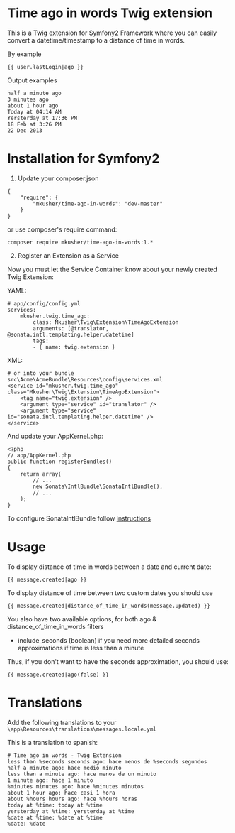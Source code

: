 # Time ago in words Twig extension

This is a Twig extension for Symfony2 Framework where you can easily convert a datetime/timestamp to a distance of time in words.

By example

	{{ user.lastLogin|ago }}

Output examples

	half a minute ago
	3 minutes ago
	about 1 hour ago
	Today at 04:14 AM
	Yersterday at 17:36 PM
	18 Feb at 3:26 PM
	22 Dec 2013

# Installation for Symfony2

1) Update your composer.json

```
{
	"require": {
		"mkusher/time-ago-in-words": "dev-master"
	}
}
```

or use composer's require command:

	composer require mkusher/time-ago-in-words:1.*

2) Register an Extension as a Service

Now you must let the Service Container know about your newly created Twig Extension:

YAML:

```
# app/config/config.yml
services:
	mkusher.twig.time_ago:
		class: Mkusher\Twig\Extension\TimeAgoExtension
		arguments: [@translator, @sonata.intl.templating.helper.datetime]
		tags:
		- { name: twig.extension }
```

XML:

```
# or into your bundle src\Acme\AcmeBundle\Resources\config\services.xml
<service id="mkusher.twig.time_ago" class="Mkusher\Twig\Extension\TimeAgoExtension">
	<tag name="twig.extension" />
	<argument type="service" id="translator" />
	<argument type="service" id="sonata.intl.templating.helper.datetime" />
</service>
```

And update your AppKernel.php:

```
<?php
// app/AppKernel.php
public function registerBundles()
{
    return array(
        // ...
        new Sonata\IntlBundle\SonataIntlBundle(),
        // ...
    );
}

```

To configure SonataIntlBundle follow [instructions][1]

# Usage

To display distance of time in words between a date and current date:

	{{ message.created|ago }}

To display distance of time between two custom dates you should use 

	{{ message.created|distance_of_time_in_words(message.updated) }}

You also have two available options, for both ago & distance_of_time_in_words filters
	
- include_seconds (boolean) if you need more detailed seconds approximations if time is less than a minute

Thus, if you don't want to have the seconds approximation, you should use:

	{{ message.created|ago(false) }}

# Translations

Add the following translations to your `\app\Resources\translations\messages.locale.yml`

This is a translation to spanish:

	# Time ago in words - Twig Extension
	less than %seconds seconds ago: hace menos de %seconds segundos
	half a minute ago: hace medio minuto
	less than a minute ago: hace menos de un minuto
	1 minute ago: hace 1 minuto
	%minutes minutes ago: hace %minutes minutos
	about 1 hour ago: hace casi 1 hora
	about %hours hours ago: hace %hours horas
	today at %time: today at %time
	yersterday at %time: yersterday at %time
	%date at %time: %date at %time
	%date: %date

[1]: http://sonata-project.org/bundles/intl/master/doc/index.html